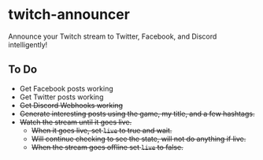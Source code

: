 # twitch-announcer
Announce your Twitch stream to Twitter, Facebook, and Discord intelligently!

## To Do
- Get Facebook posts working
- Get Twitter posts working
- ~~Get Discord Webhooks working~~
- ~~Generate interesting posts using the game, my title, and a few hashtags.~~
- ~~Watch the stream until it goes live.~~
    - ~~When it goes live, set `live` to true and wait.~~
    - ~~Will continue checking to see the state, will not do anything if live.~~
    - ~~When the stream goes offline set `live` to false.~~